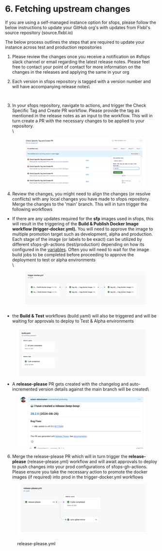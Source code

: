 # 6. Fetching upstream changes

If you are using a self-managed instance option for sfops, please follow the below instructions to update your GitHub org's with  updates from Flxbl's source repository (source.flxbl.io)

The below process outlines the steps that are required to update  your instance across test and production repositories

1. Please review the changes once you receive a notification on #sfops slack  channel or email regarding the latest release notes.  Please feel free to contact your point of contact for more information on the changes in the releases and applying the same in your org
2.  Each version in sfops repository is tagged with a version number and will have accompanying release notes\


    <figure><img src="../.gitbook/assets/Screenshot 2024-06-26 at 10.37.10 PM.png" alt=""><figcaption></figcaption></figure>
3.  In your sfops repository, navigate to actions, and trigger the Check Specific Tag and Create PR workflow.  Please provide the tag as mentioned in the release notes as an input to the workflow. This will in turn create a PR with the necessary changes to be applied to your repository.\
    \


    <figure><img src="../.gitbook/assets/image (1) (1).png" alt=""><figcaption></figcaption></figure>


4. Review the changes, you might need to align the changes (or resolve conflicts) with any local changes you have made to sfops repository.  Merge the changes to the 'main' branch. This will in turn trigger the following workflows



*   If there are any updates required for the **sfp** images used in sfops, this will result in the triggering of the **Build & Publish Docker Image workflow (trigger-docker.yml).** You will need to approve the image to multiple promotion target such as development, alpha and production. Each stage of the image (or labels to be exact) can be utilized by different sfops-gh-actions (test/production) depending on how its configured in the [variables](3.-setting-up-sfops-repository.md). Often you will need to wait for the image build  jobs to be completed before proceeding to approve the deployment to test or alpha environments\
    \


    <figure><img src="../.gitbook/assets/image (2).png" alt=""><figcaption></figcaption></figure>


* the **Build & Test** workflows (build.yaml) will also be triggered and will be waiting for approvals to deploy to Test & Alpha environments

<div align="center">

<figure><img src="../.gitbook/assets/image (3).png" alt=""><figcaption></figcaption></figure>

</div>

* A **release-please** PR gets created with the changelog and auto-incremented version details against the main branch will be created\


<figure><img src="../.gitbook/assets/image (4).png" alt=""><figcaption></figcaption></figure>

6. Merge the release-please PR which will in turn trigger the **release-please** (release-please.yml) workflow and will await approvals to deploy to push changes into your prod configurations of sfops-gh-actions. Please ensure you take the necessary action to promote the docker images (if required) into prod in the trigger-docker.yml workflows

<figure><img src="../.gitbook/assets/image (5).png" alt=""><figcaption><p>release-please.yml</p></figcaption></figure>
